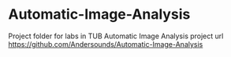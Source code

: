 # Automatic-Image-Analysis

Project folder for labs in TUB Automatic Image Analysis
project url https://github.com/Andersounds/Automatic-Image-Analysis
